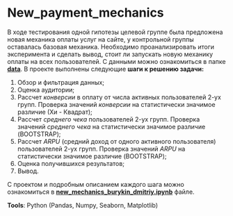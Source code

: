 # New_payment_mechanics

В ходе тестирования одной гипотезы целевой группе была предложена новая механика оплаты услуг на сайте, у контрольной группы оставалась базовая механика. Необходимо проанализировать итоги эксперимента и сделать вывод, стоит ли запускать новую механику оплаты на всех пользователей. С данными можно ознакомиться в папке 
**[data](https://github.com/bdi2503/Product_Analysis_Pandas.Numpy.Seaborn/tree/main/New_payment_mechanics/data/ "Ссылка на папку с данными")**.
В проекте выполнены следующие **шаги к решению задачи:**

1) Обзор и фильтрация данных;
2) Оценка аудитории;
3) Рассчет _конверсии_ в оплату от числа активных пользователей 2-ух групп. Проверка значений _конверсии_ на статистически значимое различие (Хи - Квадрат);
4) Рассчет _среднего чека_ пользователей 2-ух групп. Проверка значений _среднего чека_ на статистически значимое различие (BOOTSTRAP);
5) Рассчет _ARPU_ (средний доход от одного активного пользователя) пользователей 2-ух групп. Проверка значений _ARPU_ на статистически значимое различие (BOOTSTRAP);
6) Оценка получившихся результатов;
7) Вывод.
   
С проектом и подробным описанием каждого шага можно ознакомиться в 
**[new_mechanics_burykin_dmitriy.ipynb](https://github.com/bdi2503/Product_Analysis_Pandas.Numpy.Seaborn/blob/main/New_payment_mechanics/new_mechanics_burykin_dmitriy.ipynb/ "Ссылка на проект")** 
файле.

**Tools**: Python (Pandas, Numpy, Seaborn, Matplotlib)
